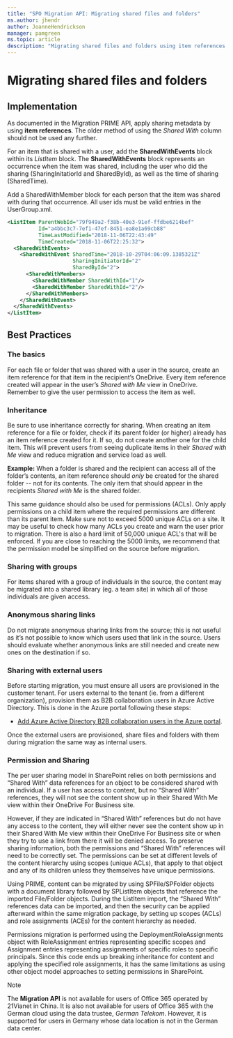 ```yaml
---
title: "SPO Migration API: Migrating shared files and folders"
ms.author: jhendr
author: JoanneHendrickson
manager: pamgreen
ms.topic: article
description: "Migrating shared files and folders using item references."
--- 
```



# Migrating shared files and folders

## Implementation

As documented in the Migration PRIME API, apply sharing metadata by using **item references**.  The older method of using the *Shared With* column should not be used any further.

For an item that is shared with a user, add the **SharedWithEvents** block within its *ListItem* block. The **SharedWithEvents** block represents an occurrence when the item was shared, including the user who did the sharing (SharingInitatiorId and SharedById), as well as the time of sharing (SharedTime). 

Add a SharedWithMember block for each person that the item was shared with during that occurrence.  All user ids must be valid entries in the UserGroup.xml.

```XML
<ListItem ParentWebId="79f949a2-f38b-40e3-91ef-ffdbe6214bef" 
          Id="a4bbc3c7-7ef1-47ef-8451-ea8e1a69cb88" 
          TimeLastModified="2018-11-06T22:43:49" 
          TimeCreated="2018-11-06T22:25:32"> 
  <SharedWithEvents> 
    <SharedWithEvent SharedTime="2018-10-29T04:06:09.1385321Z" 
                     SharingInitiatorId="2" 
                     SharedById="2"> 
      <SharedWithMembers> 
        <SharedWithMember SharedWithId="1"/> 
        <SharedWithMember SharedWithId="2"/> 
      </SharedWithMembers> 
    </SharedWithEvent> 
  </SharedWithEvents> 
</ListItem> 

```
## Best Practices
### The basics
For each file or folder that was shared with a user in the source, create an item reference for that item in the recipient’s OneDrive. Every item reference created will appear in the user’s *Shared with Me* view in OneDrive. Remember to give the user permission to access the item as well.

### Inheritance
Be sure to use inheritance correctly for sharing. When creating an item reference for a file or folder, check if its parent folder (or higher) already has an item reference created for it. If so, do not create another one for the child item. This will prevent users from seeing duplicate items in their *Shared with Me* view and reduce migration and service load as well. 

**Example:** When a folder is shared and the recipient can access all of the folder’s contents, an item reference should *only* be created for the shared folder -- not for its contents. The only item that should appear in the recipients *Shared with Me* is the shared folder.

This same guidance should also be used for permissions (ACLs). Only apply permissions on a child item where the required permissions are different than its parent item. Make sure not to exceed 5000 unique ACLs on a site.  It may be useful to check how many ACLs you create and warn the user prior to migration. There is also a hard limit of 50,000 unique ACL's that will be enforced. If you are close to reaching the 5000 limits, we recommend that the permission model be simplified on the source before migration.

### Sharing with groups
For items shared with a group of individuals in the source, the content may be migrated into a shared library (eg. a team site) in which all of those individuals are given access.

### Anonymous sharing links
Do not migrate anonymous sharing links from the source; this is not useful as it’s not possible to know which users used that link in the source. Users should evaluate whether anonymous links are still needed and create new ones on the destination if so.

### Sharing with external users
Before starting migration, you must ensure all users are provisioned in the customer tenant. For users external to the tenant (ie. from a different organization), provision them as B2B collaboration users in Azure Active Directory. This is done in the Azure portal following these steps: 

- [Add Azure Active Directory B2B collaboration users in the Azure portal](https://docs.microsoft.com/azure/active-directory/b2b/add-users-administrator). 

Once the external users are provisioned, share files and folders with them during migration the same way as internal users.

### Permission and Sharing
The per user sharing model in SharePoint relies on both permissions and “Shared With” data references for an object to be considered shared with an individual. If a user has access to content, but no “Shared With” references, they will not see the content show up in their Shared With Me view within their OneDrive For Business site.

However, if they are indicated in “Shared With” references but do not have any access to the content, they will either never see the content show up in their Shared With Me view within their OneDrive For Business site or when they try to use a link from there it will be denied access. To preserve sharing information, both the permissions and “Shared With” references will need to be correctly set. The permissions can be set at different levels of the content hierarchy using scopes (unique ACLs), that apply to that object and any of its children unless they themselves have unique permissions.

Using PRIME, content can be migrated by using SPFile/SPFolder objects with a document library followed by SPListItem objects that reference the imported File/Folder objects. During the ListItem import, the “Shared With” references data can be imported, and then the security can be applied afterward within the same migration package, by setting up scopes (ACLs) and role assignments (ACEs) for the content hierarchy as needed. 

Permissions migration is performed using the DeploymentRoleAssignments object with RoleAssignment entries representing specific scopes and Assignment entries representing assignments of specific roles to specific principals. Since this code ends up breaking inheritance for content and applying the specified role assignments, it has the same limitations as using other object model approaches to setting permissions in SharePoint.


>[!NOTE]
>The **Migration API** is not available for users of Office 365 operated by 21Vianet in China. It is also not available for users of Office 365 with the German cloud using the data trustee, *German Telekom*. However, it is supported for users in Germany whose data location is not in the German data center. 
